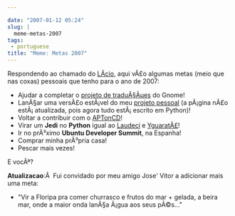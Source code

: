 ```yaml
---

date: "2007-01-12 05:24"
slug: |
  meme-metas-2007
tags:
 - portuguese
title: "Meme: Metas 2007"
---
```


Respondendo ao chamado do [LÃ­cio](http://blog.licio.eti.br/?p=53), aqui
vÃ£o algumas metas (meio que nas coxas) pessoais que tenho para o ano de
2007:

-   Ajudar a completar o [projeto de
    traduÃ§Ãµes](http://live.gnome.org/GnomeBR/Traducao) do Gnome!
-   LanÃ§ar uma versÃ£o estÃ¡vel do meu [projeto
    pessoal](http://billreminder.sourceforge.net/) (a pÃ¡gina nÃ£o
    estÃ¡ atualizada, pois agora tudo estÃ¡ escrito em Python)!
-   Voltar a contribuir com o
    [APTonCD](http://aptoncd.sourceforge.net/)!
-   Virar um **Jedi** no **Python** igual ao
    [Laudeci](http://pretto.nucleon.be/) e
    [YguaratÃ£](http://yguarata.org/)!
-   Ir no prÃ³ximo **Ubuntu Developer Summit**, na Espanha!
-   Comprar minha prÃ³pria casa!
-   Pescar mais vezes!

E vocÃª?

**Atualizacao**:Â  Fui convidado por meu amigo Jose' Vitor a adicionar
mais uma meta:

-   \"Vir a Floripa pra comer churrasco e frutos do mar + gelada, a
    beira mar, onde a maior onda lanÃ§a Ã¡gua aos seus pÃ©s...\"
